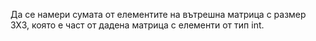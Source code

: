 Да се намери сумата от елементите на вътрешна матрица с размер 3Х3, която е част от дадена матрица с елементи от тип int.
